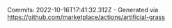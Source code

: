Commits: 2022-10-16T17:41:32.312Z - Generated via https://github.com/marketplace/actions/artificial-grass
<br>
